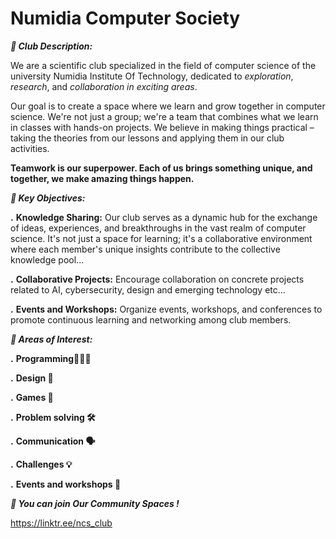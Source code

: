 # Numidia Computer Society
***📌 Club Description:***

We are a scientific club specialized in the field of computer science of the university Numidia Institute Of Technology, dedicated to *exploration*, *research*, and *collaboration in exciting areas*.

Our goal is to create a space where we learn and grow together in computer science. We're not just a group; we're a team that combines what we learn in classes with hands-on projects. We believe in making things practical – taking the theories from our lessons and applying them in our club activities.

  **Teamwork is our superpower. Each of us brings something unique, and together, we make amazing things happen.**


***🎯 Key Objectives:***  

****.**** **Knowledge Sharing:**   Our club serves as a dynamic hub for the exchange of ideas, experiences, and breakthroughs in the vast realm of computer science. It's not just a space for learning; it's a collaborative environment where each member's unique insights contribute to the collective knowledge pool...

****.**** **Collaborative Projects:**   Encourage collaboration on concrete projects related to AI, cybersecurity, design and emerging technology etc...


****.**** **Events and Workshops:**   Organize events, workshops, and conferences to promote continuous learning and networking among club members. 

***🌟 Areas of Interest:*** 

****.**** **Programming👨🏻‍💻** 

****.**** **Design 🎨** 

****.**** **Games 🎲** 

****.**** **Problem solving 🛠️** 

****.**** **Communication 🗣️**

****.**** **Challenges 💡**

****.**** **Events and workshops 🎤**

***💌 You can join Our Community Spaces !*** 

https://linktr.ee/ncs_club
